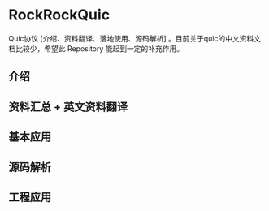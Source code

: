 # RockRockQuic
Quic协议 [介绍、资料翻译、落地使用、源码解析] 。目前关于quic的中文资料文档比较少，希望此 Repository 能起到一定的补充作用。

## 介绍

## 资料汇总 + 英文资料翻译

## 基本应用

## 源码解析

## 工程应用
